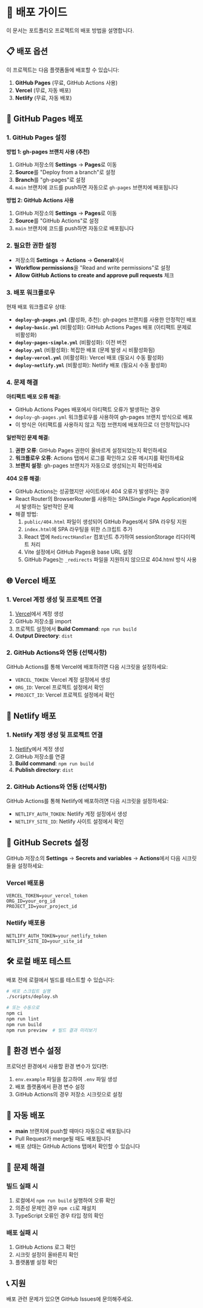 # 🚀 배포 가이드

이 문서는 포트폴리오 프로젝트의 배포 방법을 설명합니다.

## 📋 배포 옵션

이 프로젝트는 다음 플랫폼들에 배포할 수 있습니다:

1. **GitHub Pages** (무료, GitHub Actions 사용)
2. **Vercel** (무료, 자동 배포)
3. **Netlify** (무료, 자동 배포)

## 🔧 GitHub Pages 배포

### 1. GitHub Pages 설정

**방법 1: gh-pages 브랜치 사용 (추천)**
1. GitHub 저장소의 **Settings** → **Pages**로 이동
2. **Source**를 "Deploy from a branch"로 설정
3. **Branch**를 "gh-pages"로 설정
4. `main` 브랜치에 코드를 push하면 자동으로 `gh-pages` 브랜치에 배포됩니다

**방법 2: GitHub Actions 사용**
1. GitHub 저장소의 **Settings** → **Pages**로 이동
2. **Source**를 "GitHub Actions"로 설정
3. `main` 브랜치에 코드를 push하면 자동으로 배포됩니다

### 2. 필요한 권한 설정

- 저장소의 **Settings** → **Actions** → **General**에서
- **Workflow permissions**을 "Read and write permissions"로 설정
- **Allow GitHub Actions to create and approve pull requests** 체크

### 3. 배포 워크플로우

현재 배포 워크플로우 상태:

- **`deploy-gh-pages.yml`** (활성화, 추천): gh-pages 브랜치를 사용한 안정적인 배포
- **`deploy-basic.yml`** (비활성화): GitHub Actions Pages 배포 (아티팩트 문제로 비활성화)
- **`deploy-pages-simple.yml`** (비활성화): 이전 버전
- **`deploy.yml`** (비활성화): 복잡한 배포 (문제 발생 시 비활성화됨)
- **`deploy-vercel.yml`** (비활성화): Vercel 배포 (필요시 수동 활성화)
- **`deploy-netlify.yml`** (비활성화): Netlify 배포 (필요시 수동 활성화)

### 4. 문제 해결

**아티팩트 배포 오류 해결:**
- GitHub Actions Pages 배포에서 아티팩트 오류가 발생하는 경우
- `deploy-gh-pages.yml` 워크플로우를 사용하여 gh-pages 브랜치 방식으로 배포
- 이 방식은 아티팩트를 사용하지 않고 직접 브랜치에 배포하므로 더 안정적입니다

**일반적인 문제 해결:**
1. **권한 오류**: GitHub Pages 권한이 올바르게 설정되었는지 확인하세요
2. **워크플로우 오류**: Actions 탭에서 로그를 확인하고 오류 메시지를 확인하세요
3. **브랜치 설정**: gh-pages 브랜치가 자동으로 생성되는지 확인하세요

**404 오류 해결:**
- GitHub Actions는 성공했지만 사이트에서 404 오류가 발생하는 경우
- React Router의 BrowserRouter를 사용하는 SPA(Single Page Application)에서 발생하는 일반적인 문제
- 해결 방법:
  1. `public/404.html` 파일이 생성되어 GitHub Pages에서 SPA 라우팅 지원
  2. `index.html`에 SPA 라우팅을 위한 스크립트 추가
  3. React 앱에 `RedirectHandler` 컴포넌트 추가하여 sessionStorage 리다이렉트 처리
  4. Vite 설정에서 GitHub Pages용 base URL 설정
  5. GitHub Pages는 `_redirects` 파일을 지원하지 않으므로 404.html 방식 사용

## 🌐 Vercel 배포

### 1. Vercel 계정 생성 및 프로젝트 연결

1. [Vercel](https://vercel.com)에서 계정 생성
2. GitHub 저장소를 import
3. 프로젝트 설정에서 **Build Command**: `npm run build`
4. **Output Directory**: `dist`

### 2. GitHub Actions와 연동 (선택사항)

GitHub Actions를 통해 Vercel에 배포하려면 다음 시크릿을 설정하세요:

- `VERCEL_TOKEN`: Vercel 계정 설정에서 생성
- `ORG_ID`: Vercel 프로젝트 설정에서 확인
- `PROJECT_ID`: Vercel 프로젝트 설정에서 확인

## 🎯 Netlify 배포

### 1. Netlify 계정 생성 및 프로젝트 연결

1. [Netlify](https://netlify.com)에서 계정 생성
2. GitHub 저장소를 연결
3. **Build command**: `npm run build`
4. **Publish directory**: `dist`

### 2. GitHub Actions와 연동 (선택사항)

GitHub Actions를 통해 Netlify에 배포하려면 다음 시크릿을 설정하세요:

- `NETLIFY_AUTH_TOKEN`: Netlify 계정 설정에서 생성
- `NETLIFY_SITE_ID`: Netlify 사이트 설정에서 확인

## 🔐 GitHub Secrets 설정

GitHub 저장소의 **Settings** → **Secrets and variables** → **Actions**에서 다음 시크릿들을 설정하세요:

### Vercel 배포용
```
VERCEL_TOKEN=your_vercel_token
ORG_ID=your_org_id
PROJECT_ID=your_project_id
```

### Netlify 배포용
```
NETLIFY_AUTH_TOKEN=your_netlify_token
NETLIFY_SITE_ID=your_site_id
```

## 🛠️ 로컬 배포 테스트

배포 전에 로컬에서 빌드를 테스트할 수 있습니다:

```bash
# 배포 스크립트 실행
./scripts/deploy.sh

# 또는 수동으로
npm ci
npm run lint
npm run build
npm run preview  # 빌드 결과 미리보기
```

## 📝 환경 변수 설정

프로덕션 환경에서 사용할 환경 변수가 있다면:

1. `env.example` 파일을 참고하여 `.env` 파일 생성
2. 배포 플랫폼에서 환경 변수 설정
3. GitHub Actions의 경우 저장소 시크릿으로 설정

## 🔄 자동 배포

- **main** 브랜치에 push할 때마다 자동으로 배포됩니다
- Pull Request가 merge될 때도 배포됩니다
- 배포 상태는 GitHub Actions 탭에서 확인할 수 있습니다

## 🐛 문제 해결

### 빌드 실패 시
1. 로컬에서 `npm run build` 실행하여 오류 확인
2. 의존성 문제인 경우 `npm ci`로 재설치
3. TypeScript 오류인 경우 타입 정의 확인

### 배포 실패 시
1. GitHub Actions 로그 확인
2. 시크릿 설정이 올바른지 확인
3. 플랫폼별 설정 확인

## 📞 지원

배포 관련 문제가 있으면 GitHub Issues에 문의해주세요.

